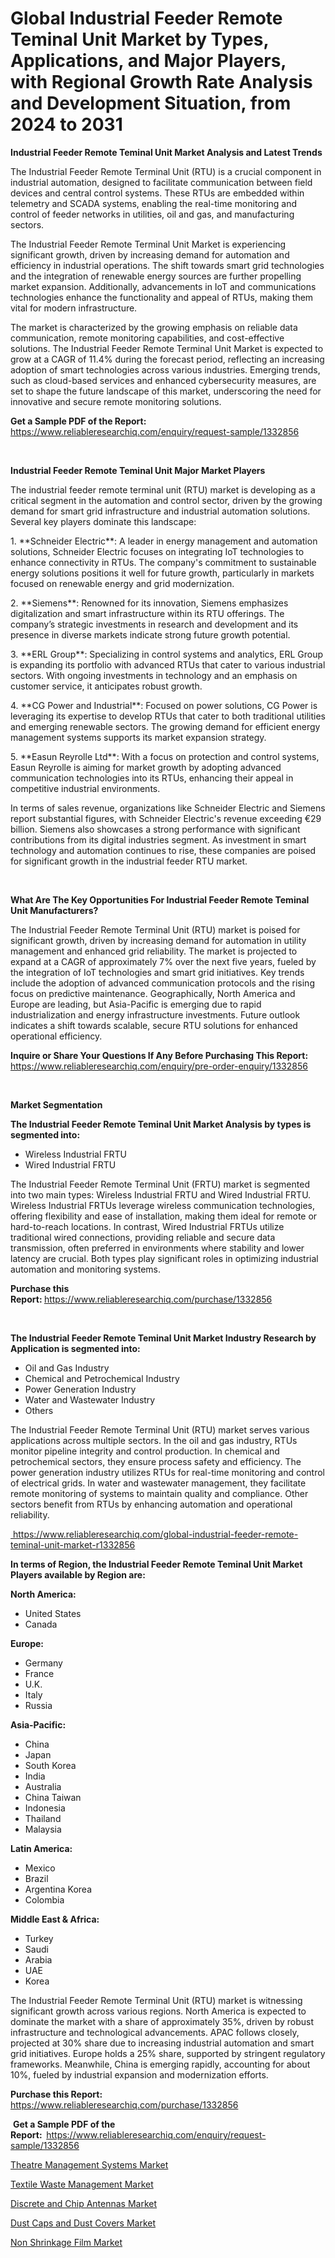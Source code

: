<p><h1>Global Industrial Feeder Remote Teminal Unit Market by Types, Applications, and Major Players, with Regional Growth Rate Analysis and Development Situation, from 2024 to 2031</h1></p><p><strong>Industrial Feeder Remote Teminal Unit Market Analysis and Latest Trends</strong></p>
<p><p>The Industrial Feeder Remote Terminal Unit (RTU) is a crucial component in industrial automation, designed to facilitate communication between field devices and central control systems. These RTUs are embedded within telemetry and SCADA systems, enabling the real-time monitoring and control of feeder networks in utilities, oil and gas, and manufacturing sectors. </p><p>The Industrial Feeder Remote Terminal Unit Market is experiencing significant growth, driven by increasing demand for automation and efficiency in industrial operations. The shift towards smart grid technologies and the integration of renewable energy sources are further propelling market expansion. Additionally, advancements in IoT and communications technologies enhance the functionality and appeal of RTUs, making them vital for modern infrastructure.</p><p>The market is characterized by the growing emphasis on reliable data communication, remote monitoring capabilities, and cost-effective solutions. The Industrial Feeder Remote Terminal Unit Market is expected to grow at a CAGR of 11.4% during the forecast period, reflecting an increasing adoption of smart technologies across various industries. Emerging trends, such as cloud-based services and enhanced cybersecurity measures, are set to shape the future landscape of this market, underscoring the need for innovative and secure remote monitoring solutions.</p></p>
<p><strong>Get a Sample PDF of the Report:&nbsp;</strong> <a href="https://www.reliableresearchiq.com/enquiry/request-sample/1332856?utm_campaign=1136&utm_medium=2&utm_source=Github&utm_content=ia&utm_term=01102024&utm_id=industrial-feeder-remote-teminal-unit">https://www.reliableresearchiq.com/enquiry/request-sample/1332856</a></p>
<p>&nbsp;</p>
<p><strong>Industrial Feeder Remote Teminal Unit Major Market Players</strong></p>
<p><p>The industrial feeder remote terminal unit (RTU) market is developing as a critical segment in the automation and control sector, driven by the growing demand for smart grid infrastructure and industrial automation solutions. Several key players dominate this landscape:</p><p>1. **Schneider Electric**: A leader in energy management and automation solutions, Schneider Electric focuses on integrating IoT technologies to enhance connectivity in RTUs. The company's commitment to sustainable energy solutions positions it well for future growth, particularly in markets focused on renewable energy and grid modernization.</p><p>2. **Siemens**: Renowned for its innovation, Siemens emphasizes digitalization and smart infrastructure within its RTU offerings. The company’s strategic investments in research and development and its presence in diverse markets indicate strong future growth potential.</p><p>3. **ERL Group**: Specializing in control systems and analytics, ERL Group is expanding its portfolio with advanced RTUs that cater to various industrial sectors. With ongoing investments in technology and an emphasis on customer service, it anticipates robust growth.</p><p>4. **CG Power and Industrial**: Focused on power solutions, CG Power is leveraging its expertise to develop RTUs that cater to both traditional utilities and emerging renewable sectors. The growing demand for efficient energy management systems supports its market expansion strategy.</p><p>5. **Easun Reyrolle Ltd**: With a focus on protection and control systems, Easun Reyrolle is aiming for market growth by adopting advanced communication technologies into its RTUs, enhancing their appeal in competitive industrial environments.</p><p>In terms of sales revenue, organizations like Schneider Electric and Siemens report substantial figures, with Schneider Electric's revenue exceeding €29 billion. Siemens also showcases a strong performance with significant contributions from its digital industries segment. As investment in smart technology and automation continues to rise, these companies are poised for significant growth in the industrial feeder RTU market.</p></p>
<p>&nbsp;</p>
<p><strong>What Are The Key Opportunities For Industrial Feeder Remote Teminal Unit Manufacturers?</strong></p>
<p><p>The Industrial Feeder Remote Terminal Unit (RTU) market is poised for significant growth, driven by increasing demand for automation in utility management and enhanced grid reliability. The market is projected to expand at a CAGR of approximately 7% over the next five years, fueled by the integration of IoT technologies and smart grid initiatives. Key trends include the adoption of advanced communication protocols and the rising focus on predictive maintenance. Geographically, North America and Europe are leading, but Asia-Pacific is emerging due to rapid industrialization and energy infrastructure investments. Future outlook indicates a shift towards scalable, secure RTU solutions for enhanced operational efficiency.</p></p>
<p><strong>Inquire or Share Your Questions If Any Before Purchasing This Report:</strong> <a href="https://www.reliableresearchiq.com/enquiry/pre-order-enquiry/1332856?utm_campaign=1136&utm_medium=2&utm_source=Github&utm_content=ia&utm_term=01102024&utm_id=industrial-feeder-remote-teminal-unit">https://www.reliableresearchiq.com/enquiry/pre-order-enquiry/1332856</a></p>
<p>&nbsp;</p>
<p><strong>Market Segmentation</strong></p>
<p><strong>The Industrial Feeder Remote Teminal Unit Market Analysis by types is segmented into:</strong></p>
<p><ul><li>Wireless Industrial FRTU</li><li>Wired Industrial FRTU</li></ul></p>
<p><p>The Industrial Feeder Remote Terminal Unit (FRTU) market is segmented into two main types: Wireless Industrial FRTU and Wired Industrial FRTU. Wireless Industrial FRTUs leverage wireless communication technologies, offering flexibility and ease of installation, making them ideal for remote or hard-to-reach locations. In contrast, Wired Industrial FRTUs utilize traditional wired connections, providing reliable and secure data transmission, often preferred in environments where stability and lower latency are crucial. Both types play significant roles in optimizing industrial automation and monitoring systems.</p></p>
<p><strong>Purchase this Report:&nbsp;</strong><a href="https://www.reliableresearchiq.com/purchase/1332856?utm_campaign=1136&utm_medium=2&utm_source=Github&utm_content=ia&utm_term=01102024&utm_id=industrial-feeder-remote-teminal-unit">https://www.reliableresearchiq.com/purchase/1332856</a></p>
<p>&nbsp;</p>
<p><strong>The Industrial Feeder Remote Teminal Unit Market Industry Research by Application is segmented into:</strong></p>
<p><ul><li>Oil and Gas Industry</li><li>Chemical and Petrochemical Industry</li><li>Power Generation Industry</li><li>Water and Wastewater Industry</li><li>Others</li></ul></p>
<p><p>The Industrial Feeder Remote Terminal Unit (RTU) market serves various applications across multiple sectors. In the oil and gas industry, RTUs monitor pipeline integrity and control production. In chemical and petrochemical sectors, they ensure process safety and efficiency. The power generation industry utilizes RTUs for real-time monitoring and control of electrical grids. In water and wastewater management, they facilitate remote monitoring of systems to maintain quality and compliance. Other sectors benefit from RTUs by enhancing automation and operational reliability.</p></p>
<p><a href="https://www.reliableresearchiq.com/global-industrial-feeder-remote-teminal-unit-market-r1332856?utm_campaign=1136&utm_medium=2&utm_source=Github&utm_content=ia&utm_term=01102024&utm_id=industrial-feeder-remote-teminal-unit">&nbsp;https://www.reliableresearchiq.com/global-industrial-feeder-remote-teminal-unit-market-r1332856</a></p>
<p><strong>In terms of Region, the Industrial Feeder Remote Teminal Unit Market Players available by Region are:</strong></p>
<p>
    <p> <strong> North America: </strong>
        <ul>
            <li>United States</li>
            <li>Canada</li>
        </ul>
        </p> 
    <p> <strong> Europe: </strong>
        <ul>
            <li>Germany</li>
            <li>France</li>
            <li>U.K.</li>
            <li>Italy</li>
            <li>Russia</li>
        </ul>
        </p> 
    <p> <strong> Asia-Pacific: </strong>
        <ul>
            <li>China</li>
            <li>Japan</li>
            <li>South Korea</li>
            <li>India</li>
            <li>Australia</li>
            <li>China Taiwan</li>
            <li>Indonesia</li>
            <li>Thailand</li>
            <li>Malaysia</li>
        </ul>
        </p> 
    <p> <strong> Latin America: </strong>
        <ul>
            <li>Mexico</li>
            <li>Brazil</li>
            <li>Argentina Korea</li>
            <li>Colombia</li>
        </ul>
        </p> 
    <p> <strong> Middle East & Africa: </strong>
        <ul>
            <li>Turkey</li>
            <li>Saudi</li>
            <li>Arabia</li>
            <li>UAE</li>
            <li>Korea</li>
        </ul>
    </p>
    </p>
<p><p>The Industrial Feeder Remote Terminal Unit (RTU) market is witnessing significant growth across various regions. North America is expected to dominate the market with a share of approximately 35%, driven by robust infrastructure and technological advancements. APAC follows closely, projected at 30% share due to increasing industrial automation and smart grid initiatives. Europe holds a 25% share, supported by stringent regulatory frameworks. Meanwhile, China is emerging rapidly, accounting for about 10%, fueled by industrial expansion and modernization efforts.</p></p>
<p><strong>Purchase this Report: </strong><a href="https://www.reliableresearchiq.com/purchase/1332856?utm_campaign=1136&utm_medium=2&utm_source=Github&utm_content=ia&utm_term=01102024&utm_id=industrial-feeder-remote-teminal-unit">https://www.reliableresearchiq.com/purchase/1332856</a></p>
<p>&nbsp;<strong>Get a Sample PDF of the Report:&nbsp;&nbsp;</strong><a href="https://www.reliableresearchiq.com/enquiry/request-sample/1332856?utm_campaign=1136&utm_medium=2&utm_source=Github&utm_content=ia&utm_term=01102024&utm_id=industrial-feeder-remote-teminal-unit">https://www.reliableresearchiq.com/enquiry/request-sample/1332856</a></p>
<p><strong></strong></p>
<p><p><a href="https://www.linkedin.com/pulse/theatre-management-systems-market2024-2031-industry-insights-6ig1f?utm_campaign=1136&utm_medium=2&utm_source=Github&utm_content=ia&utm_term=01102024&utm_id=industrial-feeder-remote-teminal-unit">Theatre Management Systems Market</a></p><p><a href="https://www.linkedin.com/pulse/textile-waste-management-market-essentials-key-players-demand-isrrf?utm_campaign=1136&utm_medium=2&utm_source=Github&utm_content=ia&utm_term=01102024&utm_id=industrial-feeder-remote-teminal-unit">Textile Waste Management Market</a></p><p><a href="https://issuu.com/reportprime-2/docs/discrete-and-chip-antennas-market-s_81204796e177de?utm_campaign=1136&utm_medium=2&utm_source=Github&utm_content=ia&utm_term=01102024&utm_id=industrial-feeder-remote-teminal-unit">Discrete and Chip Antennas Market</a></p><p><a href="https://issuu.com/reportprime-2/docs/dust-caps-and-dust-covers-market-si_95807e45648da9?utm_campaign=1136&utm_medium=2&utm_source=Github&utm_content=ia&utm_term=01102024&utm_id=industrial-feeder-remote-teminal-unit">Dust Caps and Dust Covers Market</a></p><p><a href="https://github.com/AnamariaDemiri475/Market-Research-Report-List-1/blob/main/non-shrinkage-film-market.md?utm_campaign=1136&utm_medium=2&utm_source=Github&utm_content=ia&utm_term=01102024&utm_id=industrial-feeder-remote-teminal-unit">Non Shrinkage Film Market</a></p></p>
